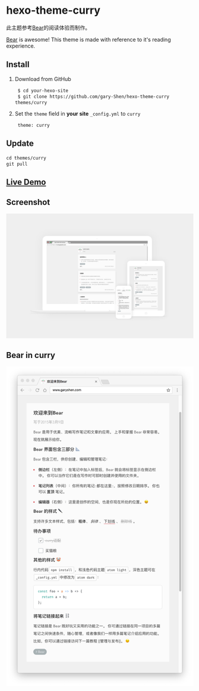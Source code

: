 # hexo-theme-curry

此主题参考[Bear](http://www.bear-writer.com/)的阅读体验而制作。

[Bear](http://www.bear-writer.com/) is awesome! This theme is made with reference to it's reading experience.

## Install

1. Download from GitHub

        $ cd your-hexo-site
        $ git clone https://github.com/gary-Shen/hexo-theme-curry themes/curry

2. Set the `theme` field in **your site** `_config.yml` to `curry`

        theme: curry

## Update

```shell
cd themes/curry
git pull
```

## [Live Demo](http://www.garyshen.com)

## Screenshot

![curry](screenshot.jpg)

## Bear in curry
![curry](screenshot2.jpg)

